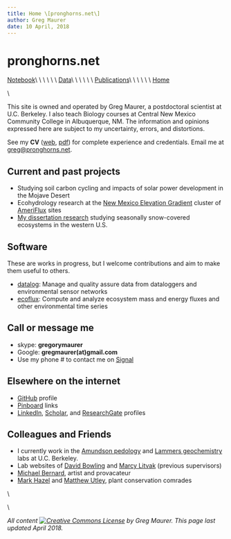 ```yaml
---
title: Home \[pronghorns.net\]
author: Greg Maurer
date: 10 April, 2018
---
```


pronghorns.net
==============

<div id="banner"></div>

[Notebook](https://earthscinotebook.readthedocs.io/en/latest/)\ \ \ \ \ \ 
[Data](https://greg.pronghorns.net/data.html)\ \ \ \ \ \ 
[Publications](https://greg.pronghorns.net/publications.html)\ \ \ \ \ \ 
[Home](https://greg.pronghorns.net/index.html)

\

This site is owned and operated by Greg Maurer, a postdoctoral scientist at U.C. Berkeley. I also teach Biology courses at Central New Mexico Community College in Albuquerque, NM. The information and opinions expressed here are subject to my uncertainty, errors, and distortions. 

See my __CV__ ([web](https://greg.pronghorns.net/cv_gmaurer.html), [pdf](https://greg.pronghorns.net/publicfiles/cv_gmaurer.pdf)) for complete experience and credentials. Email me at <greg@pronghorns.net>.

## Current and past projects

- Studying soil carbon cycling and impacts of solar power development in the Mojave Desert
- Ecohydrology research at the [New Mexico Elevation Gradient](http://biology.unm.edu/litvak/res_NM_elev.html) cluster of [AmeriFlux](http://ameriflux.lbl.gov/) sites
- [My dissertation research](http://content.lib.utah.edu/cdm/singleitem/collection/etd3/id/2901/rec/32) studying seasonally snow-covered ecosystems in the western U.S.

## Software

These are works in progress, but I welcome contributions and aim to make them useful to others.

* [datalog](https://github.com/gremau/datalog): Manage and quality assure data from dataloggers and environmental sensor networks
* [ecoflux](https://github.com/gremau/ecoflux): Compute and analyze ecosystem mass and energy fluxes and other environmental time series

## Call or message me

- skype: __gregorymaurer__
- Google: __gregmaurer(at)gmail.com__
- Use my phone # to contact me on [Signal](https://signal.org)

## Elsewhere on the internet

- [GitHub](http://github.com/gremau) profile
- [Pinboard](https://pinboard.in/u:gremau) links
- [LinkedIn](https://www.linkedin.com/in/gregory-maurer-4b4888139), [Scholar](https://scholar.google.com/citations?hl=en&user=LHhmOQwAAAAJ), and [ResearchGate](https://www.researchgate.net/profile/Gregory_Maurer2) profiles

## Colleagues and Friends

- I currently work in the [Amundson pedology](http://earthy5.wixsite.com/amundson) and [Lammers geochemistry](https://nature.berkeley.edu/~lnlammers/) labs at U.C. Berkeley.
- Lab websites of [David Bowling](http://bioweb.biology.utah.edu/bowling/) and [Marcy Litvak](http://biology.unm.edu/litvak/index.html) (previous supervisors)
-  [Michael Bernard](http://michaelbernardart.com/), artist and provacateur
-  [Mark Hazel](http://imexcursions.wordpress.com/) and [Matthew Utley](http://botanicalenrichment.blogspot.com/), plant conservation comrades

\ 

\ 

*All content [![Creative Commons License](http://i.creativecommons.org/l/by-sa/3.0/80x15.png)](http://creativecommons.org/licenses/by-sa/3.0/) by Greg Maurer. This page last updated April 2018.*
